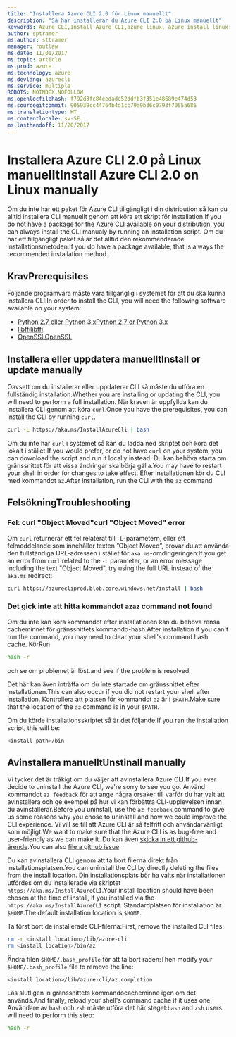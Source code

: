 ```yaml
---
title: "Installera Azure CLI 2.0 för Linux manuellt"
description: "Så här installerar du Azure CLI 2.0 på Linux manuellt"
keywords: Azure CLI,Install Azure CLI,azure linux, azure install linux
author: sptramer
ms.author: sttramer
manager: routlaw
ms.date: 11/01/2017
ms.topic: article
ms.prod: azure
ms.technology: azure
ms.devlang: azurecli
ms.service: multiple
ROBOTS: NOINDEX,NOFOLLOW
ms.openlocfilehash: f792d3fc84eedade52ddfb3f351e48689e474d53
ms.sourcegitcommit: 905939cc44764b4d1cc79a9b36c0793f7055a686
ms.translationtype: HT
ms.contentlocale: sv-SE
ms.lasthandoff: 11/20/2017
---
```

# <a name="install-azure-cli-20-on-linux-manually"></a><span data-ttu-id="70c1e-104">Installera Azure CLI 2.0 på Linux manuellt</span><span class="sxs-lookup"><span data-stu-id="70c1e-104">Install Azure CLI 2.0 on Linux manually</span></span>

<span data-ttu-id="70c1e-105">Om du inte har ett paket för Azure CLI tillgängligt i din distribution så kan du alltid installera CLI manuellt genom att köra ett skript för installation.</span><span class="sxs-lookup"><span data-stu-id="70c1e-105">If you do not have a package for the Azure CLI available on your distribution, you can always install the CLI manualy by running an installation script.</span></span> <span data-ttu-id="70c1e-106">Om du har ett tillgängligt paket så är det alltid den rekommenderade installationsmetoden.</span><span class="sxs-lookup"><span data-stu-id="70c1e-106">If you do have a package available, that is always the recommended installation method.</span></span>

## <a name="prerequisites"></a><span data-ttu-id="70c1e-107">Krav</span><span class="sxs-lookup"><span data-stu-id="70c1e-107">Prerequisites</span></span>

<span data-ttu-id="70c1e-108">Följande programvara måste vara tillgänglig i systemet för att du ska kunna installera CLI:</span><span class="sxs-lookup"><span data-stu-id="70c1e-108">In order to install the CLI, you will need the following software available on your system:</span></span>

* [<span data-ttu-id="70c1e-109">Python 2.7 eller Python 3.x</span><span class="sxs-lookup"><span data-stu-id="70c1e-109">Python 2.7 or Python 3.x</span></span>](https://www.python.org/downloads/)
* [<span data-ttu-id="70c1e-110">libffi</span><span class="sxs-lookup"><span data-stu-id="70c1e-110">libffi</span></span>](https://sourceware.org/libffi/)
* [<span data-ttu-id="70c1e-111">OpenSSL</span><span class="sxs-lookup"><span data-stu-id="70c1e-111">OpenSSL</span></span>](https://www.openssl.org/source/)

## <a name="install-or-update-manually"></a><span data-ttu-id="70c1e-112">Installera eller uppdatera manuellt</span><span class="sxs-lookup"><span data-stu-id="70c1e-112">Install or update manually</span></span>

<span data-ttu-id="70c1e-113">Oavsett om du installerar eller uppdaterar CLI så måste du utföra en fullständig installation.</span><span class="sxs-lookup"><span data-stu-id="70c1e-113">Whether you are installing or updating the CLI, you will need to perform a full installation.</span></span> <span data-ttu-id="70c1e-114">När kraven är uppfyllda kan du installera CLI genom att köra `curl`.</span><span class="sxs-lookup"><span data-stu-id="70c1e-114">Once you have the prerequisites, you can install the CLI by running `curl`.</span></span>

```bash
curl -L https://aka.ms/InstallAzureCli | bash
```

<span data-ttu-id="70c1e-115">Om du inte har `curl` i systemet så kan du ladda ned skriptet och köra det lokalt i stället.</span><span class="sxs-lookup"><span data-stu-id="70c1e-115">If you would prefer, or do not have `curl` on your system, you can download the script and run it locally instead.</span></span> <span data-ttu-id="70c1e-116">Du kan behöva starta om gränssnittet för att vissa ändringar ska börja gälla.</span><span class="sxs-lookup"><span data-stu-id="70c1e-116">You may have to restart your shell in order for changes to take effect.</span></span> <span data-ttu-id="70c1e-117">Efter installationen kör du CLI med kommandot `az`.</span><span class="sxs-lookup"><span data-stu-id="70c1e-117">After installation, run the CLI with the `az` command.</span></span>

## <a name="troubleshooting"></a><span data-ttu-id="70c1e-118">Felsökning</span><span class="sxs-lookup"><span data-stu-id="70c1e-118">Troubleshooting</span></span>

### <a name="curl-object-moved-error"></a><span data-ttu-id="70c1e-119">Fel: curl "Object Moved"</span><span class="sxs-lookup"><span data-stu-id="70c1e-119">curl "Object Moved" error</span></span>

<span data-ttu-id="70c1e-120">Om `curl` returnerar ett fel relaterat till `-L`-parametern, eller ett felmeddelande som innehåller texten ”Object Moved”, provar du att använda den fullständiga URL-adressen i stället för `aka.ms`-omdirigeringen:</span><span class="sxs-lookup"><span data-stu-id="70c1e-120">If you get an error from `curl` related to the `-L` parameter, or an error message including the text "Object Moved", try using the full URL instead of the `aka.ms` redirect:</span></span>

```bash
curl https://azurecliprod.blob.core.windows.net/install | bash
```

### <a name="az-command-not-found"></a><span data-ttu-id="70c1e-121">Det gick inte att hitta kommandot `az`</span><span class="sxs-lookup"><span data-stu-id="70c1e-121">`az` command not found</span></span>

<span data-ttu-id="70c1e-122">Om du inte kan köra kommandot efter installationen kan du behöva rensa cacheminnet för gränssnittets kommando-hash.</span><span class="sxs-lookup"><span data-stu-id="70c1e-122">After installation if you can't run the command, you may need to clear your shell's command hash cache.</span></span> <span data-ttu-id="70c1e-123">Kör</span><span class="sxs-lookup"><span data-stu-id="70c1e-123">Run</span></span>

```bash
hash -r
```

<span data-ttu-id="70c1e-124">och se om problemet är löst.</span><span class="sxs-lookup"><span data-stu-id="70c1e-124">and see if the problem is resolved.</span></span> 

<span data-ttu-id="70c1e-125">Det här kan även inträffa om du inte startade om gränssnittet efter installationen.</span><span class="sxs-lookup"><span data-stu-id="70c1e-125">This can also occur if you did not restart your shell after installation.</span></span> <span data-ttu-id="70c1e-126">Kontrollera att platsen för kommandot `az` är i `$PATH`.</span><span class="sxs-lookup"><span data-stu-id="70c1e-126">Make sure that the location of the `az` command is in your `$PATH`.</span></span>

<span data-ttu-id="70c1e-127">Om du körde installationsskriptet så är det följande:</span><span class="sxs-lookup"><span data-stu-id="70c1e-127">If you ran the installation script, this will be:</span></span>

```bash
<install path>/bin
```

## <a name="unstinall-manually"></a><span data-ttu-id="70c1e-128">Avinstallera manuellt</span><span class="sxs-lookup"><span data-stu-id="70c1e-128">Unstinall manually</span></span>

<span data-ttu-id="70c1e-129">Vi tycker det är tråkigt om du väljer att avinstallera Azure CLI.</span><span class="sxs-lookup"><span data-stu-id="70c1e-129">If you ever decide to uninstall the Azure CLI, we're sorry to see you go.</span></span> <span data-ttu-id="70c1e-130">Använd kommandot `az feedback` för att ange några orsaker till varför du har valt att avinstallera och ge exempel på hur vi kan förbättra CLI-upplevelsen innan du avinstallerar.</span><span class="sxs-lookup"><span data-stu-id="70c1e-130">Before you uninstall, use the `az feedback` command to give us some reasons why you chose to uninstall and how we could improve the CLI experience.</span></span> <span data-ttu-id="70c1e-131">Vi vill se till att Azure CLI är så felfritt och användarvänligt som möjligt.</span><span class="sxs-lookup"><span data-stu-id="70c1e-131">We want to make sure that the Azure CLI is as bug-free and user-friendly as we can make it.</span></span> <span data-ttu-id="70c1e-132">Du kan även [skicka in ett github-ärende](https://github.com/Azure/azure-cli/issues).</span><span class="sxs-lookup"><span data-stu-id="70c1e-132">You can also [file a github issue](https://github.com/Azure/azure-cli/issues).</span></span>

<span data-ttu-id="70c1e-133">Du kan avinstallera CLI genom att ta bort filerna direkt från installationsplatsen.</span><span class="sxs-lookup"><span data-stu-id="70c1e-133">You can uninstall the CLI by directly deleting the files from the install location.</span></span> <span data-ttu-id="70c1e-134">Din installationsplats bör ha valts när installationen utfördes om du installerade via skriptet `https://aka.ms/InstallAzureCLI`.</span><span class="sxs-lookup"><span data-stu-id="70c1e-134">Your install location should have been chosen at the time of install, if you installed via the `https://aka.ms/InstallAzureCLI` script.</span></span> <span data-ttu-id="70c1e-135">Standardplatsen för installation är `$HOME`.</span><span class="sxs-lookup"><span data-stu-id="70c1e-135">The default installation location is `$HOME`.</span></span>

<span data-ttu-id="70c1e-136">Ta först bort de installerade CLI-filerna:</span><span class="sxs-lookup"><span data-stu-id="70c1e-136">First, remove the installed CLI files:</span></span>

```bash
rm -r <install location>/lib/azure-cli
rm <install location>/bin/az
```

<span data-ttu-id="70c1e-137">Ändra filen `$HOME/.bash_profile` för att ta bort raden:</span><span class="sxs-lookup"><span data-stu-id="70c1e-137">Then modify your `$HOME/.bash_profile` file to remove the line:</span></span>

```
<install location>/lib/azure-cli/az.completion
```

<span data-ttu-id="70c1e-138">Läs slutligen in gränssnittets kommandocacheminne igen om det används.</span><span class="sxs-lookup"><span data-stu-id="70c1e-138">And finally, reload your shell's command cache if it uses one.</span></span> <span data-ttu-id="70c1e-139">Användare av `bash` och `zsh` måste utföra det här steget:</span><span class="sxs-lookup"><span data-stu-id="70c1e-139">`bash` and `zsh` users will need to perform this step:</span></span>

```bash
hash -r
```

